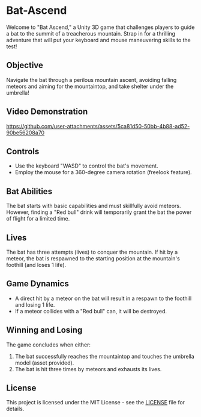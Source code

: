 # Bat-Ascend

Welcome to "Bat Ascend," a Unity 3D game that challenges players to guide a bat to the summit of a treacherous mountain. Strap in for a thrilling adventure that will put your keyboard and mouse maneuvering skills to the test!

## Objective

Navigate the bat through a perilous mountain ascent, avoiding falling meteors and aiming for the mountaintop, and take shelter under the umbrella!

## Video Demonstration

https://github.com/user-attachments/assets/5ca81d50-50bb-4b88-ad52-90be56208a70


## Controls

- Use the keyboard "WASD" to control the bat's movement.
- Employ the mouse for a 360-degree camera rotation (freelook feature).

## Bat Abilities

The bat starts with basic capabilities and must skillfully avoid meteors. However, finding a "Red bull" drink will temporarily grant the bat the power of flight for a limited time.

## Lives

The bat has three attempts (lives) to conquer the mountain. If hit by a meteor, the bat is respawned to the starting position at the mountain's foothill (and loses 1 life).




## Game Dynamics

- A direct hit by a meteor on the bat will result in a respawn to the foothill and losing 1 life.
- If a meteor collides with a "Red bull" can, it will be destroyed.

## Winning and Losing

The game concludes when either:
1. The bat successfully reaches the mountaintop and touches the umbrella model (asset provided).
2. The bat is hit three times by meteors and exhausts its lives.

## License

This project is licensed under the MIT License - see the [LICENSE](LICENSE) file for details.

